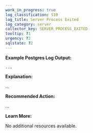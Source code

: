```yaml
---
work_in_progress: true
log_classification: S10
log_title: Server Process Exited
log_category: server
collector_key: SERVER_PROCESS_EXITED
tooltip: ?1
urgency: ?2
sqlstate: ?2
---
```


**Example Postgres Log Output:**

```
...
```

**Explanation:**

...

**Recommended Action:**

...

**Learn More:**

No additional resources available.
